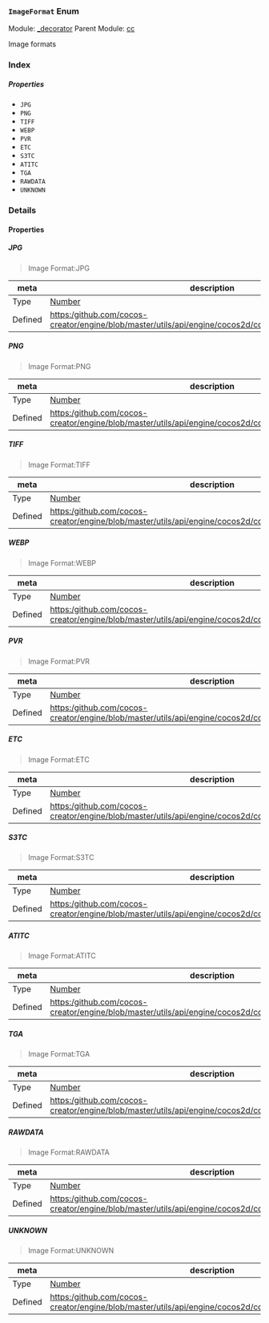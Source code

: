 ### `ImageFormat` Enum



Module: [_decorator](../modules/_decorator.md)
Parent Module: [cc](../modules/cc.md)




Image formats

### Index

##### Properties

  - `JPG`
  - `PNG`
  - `TIFF`
  - `WEBP`
  - `PVR`
  - `ETC`
  - `S3TC`
  - `ATITC`
  - `TGA`
  - `RAWDATA`
  - `UNKNOWN`

### Details

#### Properties


##### JPG

> Image Format:JPG

| meta | description |
|------|-------------|
| Type | <a href="https://developer.mozilla.org/en/JavaScript/Reference/Global_Objects/Number" class="crosslink external" target="_blank">Number</a> |
| Defined | [https:/github.com/cocos-creator/engine/blob/master/utils/api/engine/cocos2d/core/platform/CCMacro.js:1047](https:/github.com/cocos-creator/engine/blob/master/utils/api/engine/cocos2d/core/platform/CCMacro.js#L1047) |



##### PNG

> Image Format:PNG

| meta | description |
|------|-------------|
| Type | <a href="https://developer.mozilla.org/en/JavaScript/Reference/Global_Objects/Number" class="crosslink external" target="_blank">Number</a> |
| Defined | [https:/github.com/cocos-creator/engine/blob/master/utils/api/engine/cocos2d/core/platform/CCMacro.js:1053](https:/github.com/cocos-creator/engine/blob/master/utils/api/engine/cocos2d/core/platform/CCMacro.js#L1053) |



##### TIFF

> Image Format:TIFF

| meta | description |
|------|-------------|
| Type | <a href="https://developer.mozilla.org/en/JavaScript/Reference/Global_Objects/Number" class="crosslink external" target="_blank">Number</a> |
| Defined | [https:/github.com/cocos-creator/engine/blob/master/utils/api/engine/cocos2d/core/platform/CCMacro.js:1059](https:/github.com/cocos-creator/engine/blob/master/utils/api/engine/cocos2d/core/platform/CCMacro.js#L1059) |



##### WEBP

> Image Format:WEBP

| meta | description |
|------|-------------|
| Type | <a href="https://developer.mozilla.org/en/JavaScript/Reference/Global_Objects/Number" class="crosslink external" target="_blank">Number</a> |
| Defined | [https:/github.com/cocos-creator/engine/blob/master/utils/api/engine/cocos2d/core/platform/CCMacro.js:1065](https:/github.com/cocos-creator/engine/blob/master/utils/api/engine/cocos2d/core/platform/CCMacro.js#L1065) |



##### PVR

> Image Format:PVR

| meta | description |
|------|-------------|
| Type | <a href="https://developer.mozilla.org/en/JavaScript/Reference/Global_Objects/Number" class="crosslink external" target="_blank">Number</a> |
| Defined | [https:/github.com/cocos-creator/engine/blob/master/utils/api/engine/cocos2d/core/platform/CCMacro.js:1071](https:/github.com/cocos-creator/engine/blob/master/utils/api/engine/cocos2d/core/platform/CCMacro.js#L1071) |



##### ETC

> Image Format:ETC

| meta | description |
|------|-------------|
| Type | <a href="https://developer.mozilla.org/en/JavaScript/Reference/Global_Objects/Number" class="crosslink external" target="_blank">Number</a> |
| Defined | [https:/github.com/cocos-creator/engine/blob/master/utils/api/engine/cocos2d/core/platform/CCMacro.js:1077](https:/github.com/cocos-creator/engine/blob/master/utils/api/engine/cocos2d/core/platform/CCMacro.js#L1077) |



##### S3TC

> Image Format:S3TC

| meta | description |
|------|-------------|
| Type | <a href="https://developer.mozilla.org/en/JavaScript/Reference/Global_Objects/Number" class="crosslink external" target="_blank">Number</a> |
| Defined | [https:/github.com/cocos-creator/engine/blob/master/utils/api/engine/cocos2d/core/platform/CCMacro.js:1083](https:/github.com/cocos-creator/engine/blob/master/utils/api/engine/cocos2d/core/platform/CCMacro.js#L1083) |



##### ATITC

> Image Format:ATITC

| meta | description |
|------|-------------|
| Type | <a href="https://developer.mozilla.org/en/JavaScript/Reference/Global_Objects/Number" class="crosslink external" target="_blank">Number</a> |
| Defined | [https:/github.com/cocos-creator/engine/blob/master/utils/api/engine/cocos2d/core/platform/CCMacro.js:1089](https:/github.com/cocos-creator/engine/blob/master/utils/api/engine/cocos2d/core/platform/CCMacro.js#L1089) |



##### TGA

> Image Format:TGA

| meta | description |
|------|-------------|
| Type | <a href="https://developer.mozilla.org/en/JavaScript/Reference/Global_Objects/Number" class="crosslink external" target="_blank">Number</a> |
| Defined | [https:/github.com/cocos-creator/engine/blob/master/utils/api/engine/cocos2d/core/platform/CCMacro.js:1095](https:/github.com/cocos-creator/engine/blob/master/utils/api/engine/cocos2d/core/platform/CCMacro.js#L1095) |



##### RAWDATA

> Image Format:RAWDATA

| meta | description |
|------|-------------|
| Type | <a href="https://developer.mozilla.org/en/JavaScript/Reference/Global_Objects/Number" class="crosslink external" target="_blank">Number</a> |
| Defined | [https:/github.com/cocos-creator/engine/blob/master/utils/api/engine/cocos2d/core/platform/CCMacro.js:1101](https:/github.com/cocos-creator/engine/blob/master/utils/api/engine/cocos2d/core/platform/CCMacro.js#L1101) |



##### UNKNOWN

> Image Format:UNKNOWN

| meta | description |
|------|-------------|
| Type | <a href="https://developer.mozilla.org/en/JavaScript/Reference/Global_Objects/Number" class="crosslink external" target="_blank">Number</a> |
| Defined | [https:/github.com/cocos-creator/engine/blob/master/utils/api/engine/cocos2d/core/platform/CCMacro.js:1107](https:/github.com/cocos-creator/engine/blob/master/utils/api/engine/cocos2d/core/platform/CCMacro.js#L1107) |


